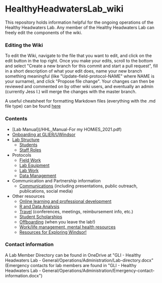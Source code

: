 # HealthyHeadwatersLab_wiki

This repository holds information helpful for the ongoing operations of the Healthy Headwaters Lab. 
Any member of the Healthy Headwaters Lab can freely edit the components of the wiki.

### Editing the Wiki
To edit the Wiki, navigate to the file that you want to edit, and click on the edit button in the top right. Once you make your edits, scroll to the bottom and select "Create a new branch for this commit and start a pull request", fill in a short description of what your edit does, name your new branch something meaningful (like "Update-field-protocol-NAME" where NAME is your surname), and click "Propose file change". Your changes can then be reviewed and commented on by other wiki users, and eventually an admin (currently Jess I.) will merge the changes with the master branch.

A useful cheatsheet for formatting Markdown files (everything with the .md file type) can be found [here](https://github.com/adam-p/markdown-here/wiki/Markdown-Cheatsheet)


### Contents
* [Lab Manual](/HHL_Manual-For my HOMiES_2021.pdf)
* [Onboarding at GLIER/UWindsor](/Other-resources/Student-onboarding.md)
* [Lab Structure](/Lab-structure/Lab-structure-overview.md)
  * [Students](/Lab-structure/Student-projects.md)
  * [Staff Roles](/Lab-structure/Lab-roles.md)
* Protocols
  * [Field Work](/Protocols/Field-Work.md)
  * [Lab Equipment](/Protocols/Equipment.md)
  * [Lab Work](/Protocols/Lab-Work.md)
  * [Data Management](/Protocols/Data-management.md)
* Communication and Partnership information
  * [Communications](/Communications/Communications-general.md) (including presentations, public outreach, publications, social media)
* Other resources
  * [Online learning and professional development](/Other-resources/Professional-development.md)
  * [R and Data Analysis](/Other-resources/R.md)
  * [Travel](/Other-resources/Travel.md) (conferences, meetings, reimbursement info, etc.)
  * [Student Scholarships](/Other-resources/Student-scholarships.md)
  * [Offboarding](/Other-resources/Offboarding.md) (when you leave the lab!)
  * [Work/life management, mental health resources](/Other-resources/Mental-health.md)
  * [Resources for Exploring Windsor!](/Other-resources/Other-resources-about-Windsor.md)

### Contact information
A Lab Member Directory can be found in OneDrive at "GLI - Healthy Headwaters Lab - General/Operations/Administration/Lab-directory.docx"  
(Emergency contacts for lab members are found in "GLI - Healthy Headwaters Lab - General/Operations/Administration/Emergency-contact-information.docx")




